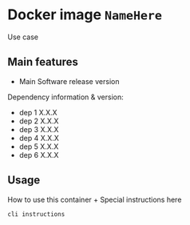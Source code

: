 # Docker image `NameHere`

Use case

## Main features

- Main Software release version

Dependency information & version:

- dep 1 X.X.X
- dep 2 X.X.X
- dep 3 X.X.X
- dep 4 X.X.X
- dep 5 X.X.X
- dep 6 X.X.X

## Usage

How to use this container + Special instructions here

```
cli instructions
```
